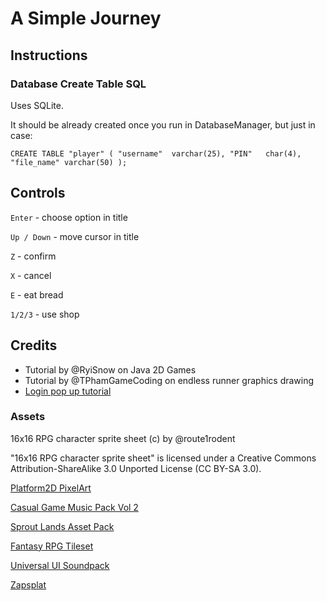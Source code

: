 # A Simple Journey

## Instructions

### Database Create Table SQL

Uses SQLite.

It should be already created once you run in DatabaseManager, but just in case:

`CREATE TABLE "player" (
"username"	varchar(25),
"PIN"	char(4),
"file_name"	varchar(50)
);`



## Controls

`Enter` - choose option in title

`Up / Down` - move cursor in title

`Z` - confirm

`X` - cancel

`E` - eat bread

`1/2/3` - use shop

## Credits
- Tutorial by @RyiSnow on Java 2D Games
- Tutorial by @TPhamGameCoding on endless runner graphics drawing
- [Login pop up tutorial](https://www.zentut.com/java-swing/simple-login-dialog/)

### Assets

16x16 RPG character sprite sheet (c) by @route1rodent

"16x16 RPG character sprite sheet" is licensed under a
Creative Commons Attribution-ShareAlike 3.0 Unported License (CC BY-SA 3.0).

[Platform2D PixelArt](https://madrex.itch.io/platform2d-pixelart)

[Casual Game Music Pack Vol 2](https://zakiro101.itch.io/free-casual-game-music-pack-vol-2)

[Sprout Lands Asset Pack](https://cupnooble.itch.io/sprout-lands-asset-pack)

[Fantasy RPG Tileset](https://finalbossblues.itch.io/fantasy-rpg-tileset-pack)

[Universal UI Soundpack](https://ellr.itch.io/universal-ui-soundpack)

[Zapsplat](zapsplat.com )